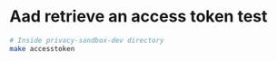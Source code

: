 # Aad retrieve an access token test


```bash
# Inside privacy-sandbox-dev directory
make accesstoken
```
